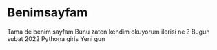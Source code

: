 # Benimsayfam
Tama de benim sayfam
Bunu zaten kendim okuyorum
ilerisi ne ?
Bugun subat 2022
Pythona giris
Yeni gun

